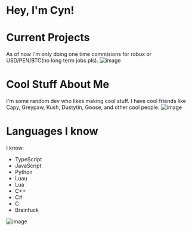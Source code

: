 # Hey, I'm Cyn!

# Current Projects
As of now I'm only doing one time commisions for robux or USD/PEN/BTC(no long term jobs pls).
![image](https://github.com/KoravyKitty105132/KoravyKitty105132/assets/145877847/6f47b268-72ee-488a-ba00-e023821ab5bc)

# Cool Stuff About Me
I'm some random dev who likes making cool stuff. I have cool friends like Capy, Greypaw, Kush, Dustytin, Goose, and other cool people.
![image](https://cdn.discordapp.com/attachments/1154955405554896979/1155285885202468934/IMG_3743.png)

# Languages I know
I know:
- TypeScript
- JavaScript
- Python
- Luau
- Lua
- C++
- C#
- C
- Brainfuck
  
![image](https://cdn.discordapp.com/attachments/1154955405554896979/1155287384242520155/IMG_3543.jpg)
